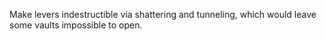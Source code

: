 Make levers indestructible via shattering and tunneling, which would leave some vaults impossible to open.

